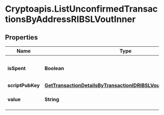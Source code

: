 # Cryptoapis.ListUnconfirmedTransactionsByAddressRIBSLVoutInner

## Properties

Name | Type | Description | Notes
------------ | ------------- | ------------- | -------------
**isSpent** | **Boolean** | Defines whether the output is spent or not. | 
**scriptPubKey** | [**GetTransactionDetailsByTransactionIDRIBSLVoutInnerScriptPubKey**](GetTransactionDetailsByTransactionIDRIBSLVoutInnerScriptPubKey.md) |  | 
**value** | **String** | String representation of the amount | 


